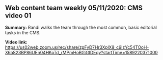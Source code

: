 
## Web content team weekly 05/11/2020: CMS video 01

__Summary:__ Randi walks the team through the most common, basic editorial tasks in the CMS. 

__Video link:__ https://us02web.zoom.us/rec/share/zpFyD7Hr3XpIX8_c9lzYc54TOoH-X6a823BP86UEn04HKoTd_rMPmHoBGiGIDEqv?startTime=1589220371000
